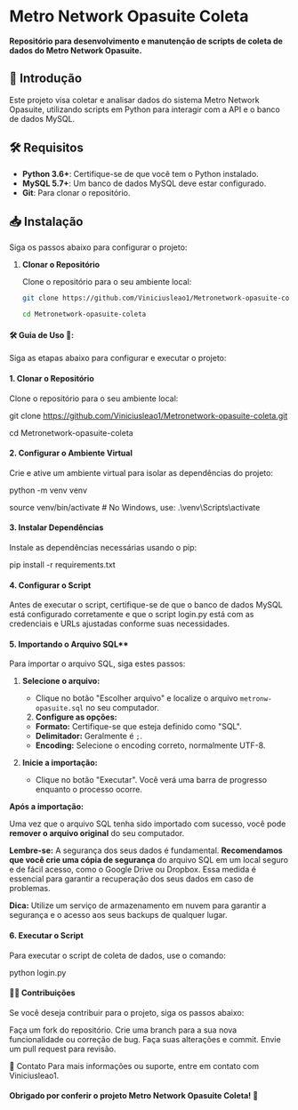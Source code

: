 # Metro Network Opasuite Coleta

**Repositório para desenvolvimento e manutenção de scripts de coleta de dados do Metro Network Opasuite.**

## 🚀 Introdução

Este projeto visa coletar e analisar dados do sistema Metro Network Opasuite, utilizando scripts em Python para interagir com a API e o banco de dados MySQL.

## 🛠️ Requisitos

- **Python 3.6+**: Certifique-se de que você tem o Python instalado.
- **MySQL 5.7+**: Um banco de dados MySQL deve estar configurado.
- **Git**: Para clonar o repositório.

## 📥 Instalação

Siga os passos abaixo para configurar o projeto:

1. **Clonar o Repositório**

   Clone o repositório para o seu ambiente local:

   ```bash
   git clone https://github.com/Viniciusleao1/Metronetwork-opasuite-coleta.git
   
   cd Metronetwork-opasuite-coleta
   

#### 🛠️ Guia de Uso 🎨: 

Siga as etapas abaixo para configurar e executar o projeto:


#### 1. Clonar o Repositório

Clone o repositório para o seu ambiente local:

git clone https://github.com/Viniciusleao1/Metronetwork-opasuite-coleta.git

cd Metronetwork-opasuite-coleta

#### 2. Configurar o Ambiente Virtual

Crie e ative um ambiente virtual para isolar as dependências do projeto:

python -m venv venv

source venv/bin/activate  # No Windows, use: .\venv\Scripts\activate

#### 3. Instalar Dependências

Instale as dependências necessárias usando o pip:

pip install -r requirements.txt

#### 4. Configurar o Script

Antes de executar o script, certifique-se de que o banco de dados MySQL está configurado corretamente e que o script login.py está com as credenciais e URLs ajustadas conforme suas necessidades.

#### 5. Importando o Arquivo SQL**

Para importar o arquivo SQL, siga estes passos:

1. **Selecione o arquivo:**
   * Clique no botão "Escolher arquivo" e localize o arquivo `metronw-opasuite.sql` no seu computador.

   2. **Configure as opções:**
   * **Formato:** Certifique-se que esteja definido como "SQL".
   * **Delimitador:** Geralmente é `;`.
   * **Encoding:** Selecione o encoding correto, normalmente UTF-8.

3. **Inicie a importação:**
   * Clique no botão "Executar". Você verá uma barra de progresso enquanto o processo ocorre.

**Após a importação:**

Uma vez que o arquivo SQL tenha sido importado com sucesso, você pode **remover o arquivo original** do seu computador. 

**Lembre-se:** A segurança dos seus dados é fundamental. **Recomendamos que você crie uma cópia de segurança** do arquivo SQL em um local seguro e de fácil acesso, como o Google Drive ou Dropbox. Essa medida é essencial para garantir a recuperação dos seus dados em caso de problemas. 

**Dica:** Utilize um serviço de armazenamento em nuvem para garantir a segurança e o acesso aos seus backups de qualquer lugar.





#### 6. Executar o Script

Para executar o script de coleta de dados, use o comando:

python login.py

#### 🧑‍💻 Contribuições

Se você deseja contribuir para o projeto, siga os passos abaixo:

Faça um fork do repositório.
Crie uma branch para a sua nova funcionalidade ou correção de bug.
Faça suas alterações e commit.
Envie um pull request para revisão.

📧 Contato
Para mais informações ou suporte, entre em contato com Viniciusleao1.



#### Obrigado por conferir o projeto Metro Network Opasuite Coleta! 🚀
